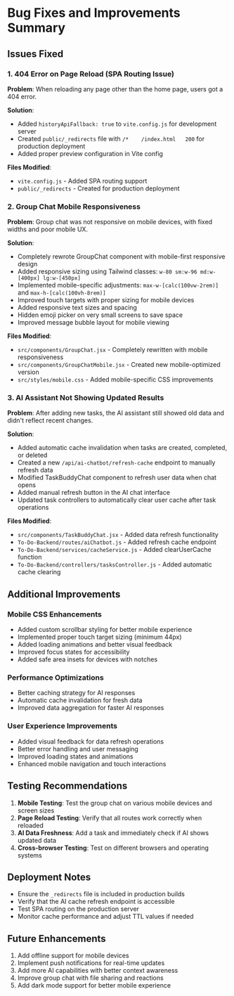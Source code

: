 # Bug Fixes and Improvements Summary

## Issues Fixed

### 1. 404 Error on Page Reload (SPA Routing Issue)

**Problem**: When reloading any page other than the home page, users got a 404 error.

**Solution**:
- Added `historyApiFallback: true` to `vite.config.js` for development server
- Created `public/_redirects` file with `/*    /index.html   200` for production deployment
- Added proper preview configuration in Vite config

**Files Modified**:
- `vite.config.js` - Added SPA routing support
- `public/_redirects` - Created for production deployment

### 2. Group Chat Mobile Responsiveness

**Problem**: Group chat was not responsive on mobile devices, with fixed widths and poor mobile UX.

**Solution**:
- Completely rewrote GroupChat component with mobile-first responsive design
- Added responsive sizing using Tailwind classes: `w-80 sm:w-96 md:w-[400px] lg:w-[450px]`
- Implemented mobile-specific adjustments: `max-w-[calc(100vw-2rem)]` and `max-h-[calc(100vh-8rem)]`
- Improved touch targets with proper sizing for mobile devices
- Added responsive text sizes and spacing
- Hidden emoji picker on very small screens to save space
- Improved message bubble layout for mobile viewing

**Files Modified**:
- `src/components/GroupChat.jsx` - Completely rewritten with mobile responsiveness
- `src/components/GroupChatMobile.jsx` - Created new mobile-optimized version
- `src/styles/mobile.css` - Added mobile-specific CSS improvements

### 3. AI Assistant Not Showing Updated Results

**Problem**: After adding new tasks, the AI assistant still showed old data and didn't reflect recent changes.

**Solution**:
- Added automatic cache invalidation when tasks are created, completed, or deleted
- Created a new `/api/ai-chatbot/refresh-cache` endpoint to manually refresh data
- Modified TaskBuddyChat component to refresh user data when chat opens
- Added manual refresh button in the AI chat interface
- Updated task controllers to automatically clear user cache after task operations

**Files Modified**:
- `src/components/TaskBuddyChat.jsx` - Added data refresh functionality
- `To-Do-Backend/routes/aiChatbot.js` - Added refresh cache endpoint
- `To-Do-Backend/services/cacheService.js` - Added clearUserCache function
- `To-Do-Backend/controllers/tasksController.js` - Added automatic cache clearing

## Additional Improvements

### Mobile CSS Enhancements
- Added custom scrollbar styling for better mobile experience
- Implemented proper touch target sizing (minimum 44px)
- Added loading animations and better visual feedback
- Improved focus states for accessibility
- Added safe area insets for devices with notches

### Performance Optimizations
- Better caching strategy for AI responses
- Automatic cache invalidation for fresh data
- Improved data aggregation for faster AI responses

### User Experience Improvements
- Added visual feedback for data refresh operations
- Better error handling and user messaging
- Improved loading states and animations
- Enhanced mobile navigation and touch interactions

## Testing Recommendations

1. **Mobile Testing**: Test the group chat on various mobile devices and screen sizes
2. **Page Reload Testing**: Verify that all routes work correctly when reloaded
3. **AI Data Freshness**: Add a task and immediately check if AI shows updated data
4. **Cross-browser Testing**: Test on different browsers and operating systems

## Deployment Notes

- Ensure the `_redirects` file is included in production builds
- Verify that the AI cache refresh endpoint is accessible
- Test SPA routing on the production server
- Monitor cache performance and adjust TTL values if needed

## Future Enhancements

1. Add offline support for mobile devices
2. Implement push notifications for real-time updates
3. Add more AI capabilities with better context awareness
4. Improve group chat with file sharing and reactions
5. Add dark mode support for better mobile experience
